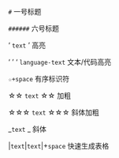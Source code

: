 

`#`                                              一号标题

`######`                                      六号标题



‘ `text` ’                                       高亮

‘ ’ ‘   `language-text`                  文本/代码高亮



`☆+space`                                    有序标识符 

☆☆ `text` ☆☆                            加粗

☆☆☆ `text` ☆☆☆                     斜体加粗



_`text` _                                      斜体



|`text`|`text`|+`space`            快速生成表格



